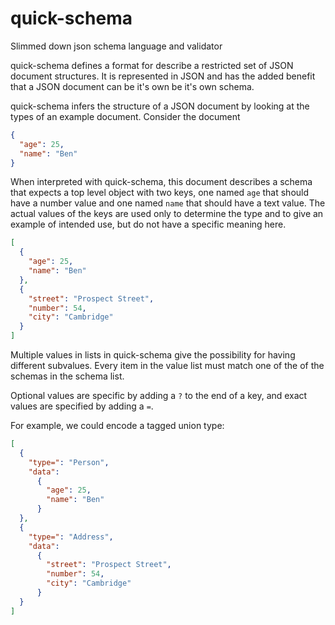 # quick-schema
Slimmed down json schema language and validator

quick-schema defines a format for describe a restricted set of JSON document structures. It is represented in JSON and has the added benefit that a JSON document can be it's own be it's own schema. 

quick-schema infers the structure of a JSON document by looking at the types of an example document. Consider the document

```json
{
  "age": 25,
  "name": "Ben"
}
```

When interpreted with quick-schema, this document describes a schema that expects a top level object with two keys, one named `age` that should have a number value and one named `name` that should have a text value. The actual values of the keys are used only to determine the type and to give an example of intended use, but do not have a specific meaning here. 

```json
[
  {
    "age": 25,
    "name": "Ben"
  },
  {
    "street": "Prospect Street",
    "number": 54,
    "city": "Cambridge"
  }
]
```

Multiple values in lists in quick-schema give the possibility for having different subvalues. Every item in the value list must match one of the of the schemas in the schema list. 

Optional values are specific by adding a `?` to the end of a key, and exact values are specified by adding a `=`.

For example, we could encode a tagged union type:

```json
[
  {
    "type=": "Person",
    "data":
      {
        "age": 25,
        "name": "Ben"
      }
  },
  {
    "type=": "Address",
    "data":
      {
        "street": "Prospect Street",
        "number": 54,
        "city": "Cambridge"
      }
  }
]
```
